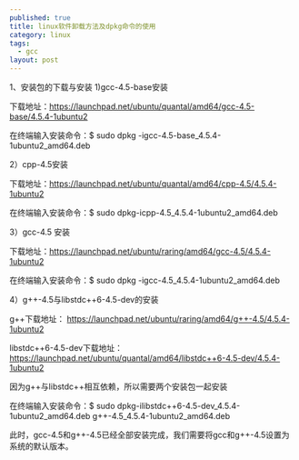 ```yaml
---
published: true
title: linux软件卸载方法及dpkg命令的使用
category: linux
tags: 
  - gcc
layout: post
---
```



1、安装包的下载与安装
1)gcc-4.5-base安装


下载地址：https://launchpad.net/ubuntu/quantal/amd64/gcc-4.5-base/4.5.4-1ubuntu2

在终端输入安装命令：$ sudo dpkg -igcc-4.5-base_4.5.4-1ubuntu2_amd64.deb

2）cpp-4.5安装

下载地址：https://launchpad.net/ubuntu/quantal/amd64/cpp-4.5/4.5.4-1ubuntu2

在终端输入安装命令：$ sudo dpkg-icpp-4.5_4.5.4-1ubuntu2_amd64.deb

3）gcc-4.5 安装

下载地址：https://launchpad.net/ubuntu/raring/amd64/gcc-4.5/4.5.4-1ubuntu2

在终端输入安装命令：$ sudo dpkg -igcc-4.5_4.5.4-1ubuntu2_amd64.deb

4）g++-4.5与libstdc++6-4.5-dev的安装

g++下载地址： https://launchpad.net/ubuntu/raring/amd64/g++-4.5/4.5.4-1ubuntu2

libstdc++6-4.5-dev下载地址：https://launchpad.net/ubuntu/quantal/amd64/libstdc++6-4.5-dev/4.5.4-1ubuntu2

因为g++与libstdc++相互依赖，所以需要两个安装包一起安装

在终端输入安装命令：$ sudo dpkg-ilibstdc++6-4.5-dev_4.5.4-1ubuntu2_amd64.deb g++-4.5_4.5.4-1ubuntu2_amd64.deb


此时，gcc-4.5和g++-4.5已经全部安装完成，我们需要将gcc和g++-4.5设置为系统的默认版本。



